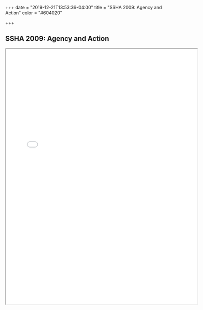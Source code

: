+++
date = "2019-12-21T13:53:36-04:00"
title = "SSHA 2009: Agency and Action"
color = "#604020"

+++

## SSHA 2009: Agency and Action

<iframe src="/files/SSHA Program 2009.pdf" width="600px" height="800px">
